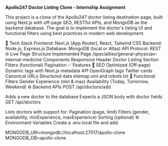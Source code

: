 **Apollo247 Doctor Listing Clone - Internship Assignment**

This project is a clone of the Apollo247 doctor listing destination page, built using Next.js with off-page SEO, RESTful APIs, and MongoDB as the backend database. The goal is to implement the doctor's listing UI and functional filters using best practices in modern web development.

🔧 Tech Stack
Frontend: Next.js (App Router), React, Tailwind CSS
Backend: Node.js, Express.js
Database: MongoDB (local or Atlas)
API Protocol: REST
🌐 Live Page Structure
Implemented Page
/specialties/general-physician-internal-medicine
Components
Responsive Header
Doctor Listing Section
Filters (functional)
Pagination
✅ Features
🌟 SEO Optimized (Off-page)
Dynamic <meta> tags with Next.js metadata API
OpenGraph tags
Twitter cards
Canonical URLs
Structured data
sitemap.xml and robots.txt
🧠 Functional Filters
Gender
Experience (min & max)
Availability (Today, Tomorrow, Weekend)
⚙️ Backend APIs
POST /api/doctors/add

Adds a new doctor to the database
Expects a JSON body with doctor fields
GET /api/doctors

Lists doctors with support for:
Pagination (page, limit)
Filters (gender, availability, minExperience, maxExperience)
Sorting (optional)
⚙️ Environment Variables
Create a .env.local file and add:

MONGODB_URI=mongodb://localhost:27017/apollo-clone
MONGODB_DB=apollo-clone
